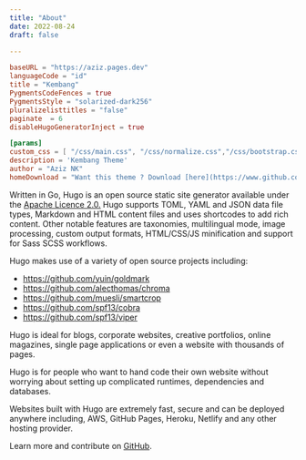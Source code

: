 ```yaml
---
title: "About"
date: 2022-08-24
draft: false

---
```

```toml
baseURL = "https://aziz.pages.dev"
languageCode = "id"
title = "Kembang"
PygmentsCodeFences = true
PygmentsStyle = "solarized-dark256"
pluralizelisttitles = "false"
paginate  = 6
disableHugoGeneratorInject = true

[params]
custom_css = [ "/css/main.css", "/css/normalize.css","/css/bootstrap.css"]
description = 'Kembang Theme'
author = "Aziz NK"
homeDownload = "Want this theme ? Download [here](https://www.github.com/httpsecure/hugo-theme-kembang). Thanks"
```


Written in Go, Hugo is an open source static site generator available under the [Apache Licence 2.0.](https://github.com/gohugoio/hugo/blob/master/LICENSE) Hugo supports TOML, YAML and JSON data file types, Markdown and HTML content files and uses shortcodes to add rich content. Other notable features are taxonomies, multilingual mode, image processing, custom output formats, HTML/CSS/JS minification and support for Sass SCSS workflows.

Hugo makes use of a variety of open source projects including:

* https://github.com/yuin/goldmark
* https://github.com/alecthomas/chroma
* https://github.com/muesli/smartcrop
* https://github.com/spf13/cobra
* https://github.com/spf13/viper

Hugo is ideal for blogs, corporate websites, creative portfolios, online magazines, single page applications or even a website with thousands of pages.

Hugo is for people who want to hand code their own website without worrying about setting up complicated runtimes, dependencies and databases.

Websites built with Hugo are extremely fast, secure and can be deployed anywhere including, AWS, GitHub Pages, Heroku, Netlify and any other hosting provider.

Learn more and contribute on [GitHub](https://github.com/gohugoio).
